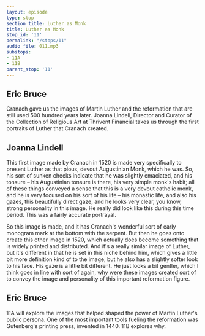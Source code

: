 ```yaml
---
layout: episode
type: stop
section_title: Luther as Monk
title: Luther as Monk
stop_id: '11'
permalink: "/stops/11"
audio_file: 011.mp3
substops:
- 11A
- 11B
parent_stop: '11'
---
```


## Eric Bruce

Cranach gave us the images of Martin Luther and the reformation that are still used 500 hundred years later. Joanna Lindell, Director and Curator of the Collection of Religious Art at Thrivent Financial takes us through the first portraits of Luther that Cranach created.

## Joanna Lindell

This first image made by Cranach in 1520 is made very specifically to present Luther as that pious, devout Augustinian Monk, which he was. So, his sort of sunken cheeks indicate that he was slightly emaciated, and his tonsure – his Augustinian tonsure is there, his very simple monk's habit; all of these things conveyed a sense that this is a very devout catholic monk, and he is very focused on his sort of his life – his monastic life, and also his gazes, this beautifully direct gaze, and he looks very clear, you know, strong personality in this image. He really did look like this during this time period. This was a fairly accurate portrayal.

So this image is made, and it has Cranach's wonderful sort of early monogram mark at the bottom with the serpent. But then he goes onto create this other image in 1520, which actually does become something that is widely printed and distributed. And it's a really similar image of Luther, but it's different in that he is set in this niche behind him, which gives a little bit more definition kind of to the image, but he also has a slightly softer look to his face. His gaze is a little bit different. He just looks a bit gentler, which I think goes in line with sort of again, why were these images created sort of to convey the image and personality of this important reformation figure.

## Eric Bruce

11A will explore the images that helped shaped the power of Martin Luther's public persona. One of the most important tools fueling the reformation was Gutenberg's printing press, invented in 1440. 11B explores why.
